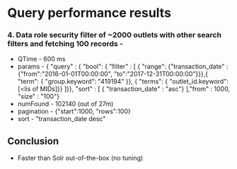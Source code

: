 # Query performance results
 
### 4. Data role security filter of ~2000 outlets with other search filters and fetching 100 records -
  - QTime - 600 ms
  - params - { "query" : { "bool": { "filter" : [ { "range": {"transaction_date" : {"from":"2016-01-01T00:00:00", "to":"2017-12-31T00:00:00"}}},{ "term": { "group.keyword": "419194" }}, { "terms": { "outlet_id.keyword": [<lis of MIDs]}} ]}}, "sort" : [ { "transaction_date" : "asc"} ],"from" : 1000, "size" :
 "100"}
  - numFound - 102140 (out of 27m)
  - pagination - {"start":1000, "rows":100}
  - sort - "transaction_date desc"  
  
## Conclusion
  - Faster than Solr out-of-the-box (no tuning)
  
